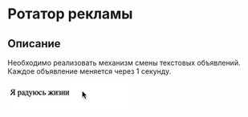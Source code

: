 # Ротатор рекламы

## Описание 

Необходимо реализовать механизм смены текстовых объявлений. 
Каждое объявление меняется через 1 секунду.

![Demo](./demo.gif)
